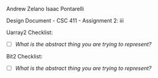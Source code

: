 Andrew Zelano
Isaac Pontarelli

Design Document   -   CSC 411   -    Assignment 2: iii

Uarray2 Checklist:

- [ ] *What is the abstract thing you are trying to represent?* 



Bit2 Checklist:

- [ ] *What is the abstract thing you are trying to represent?*
